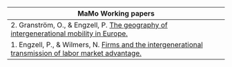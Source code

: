 | **MaMo Working papers** |
| ------ |
| 2. Granström, O., & Engzell, P. [The geography of intergenerational mobility in Europe.](https://osf.io/preprints/socarxiv/gzwha) |
| 1. Engzell, P., & Wilmers, N. [Firms and the intergenerational transmission of labor market advantage.](https://osf.io/preprints/socarxiv/mv3e9) |
